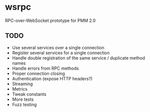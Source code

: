 # wsrpc
RPC-over-WebSocket prototype for PMM 2.0

## TODO

* Use several services over a single connection
* Register several services for a single connection
* Handle double registration of the same service / duplicate method names
* Handle errors from RPC methods
* Proper connection closing
* Authentication (expose HTTP headers?)
* Streaming
* Metrics
* Tweak constants
* More tests
* Fuzz testing
